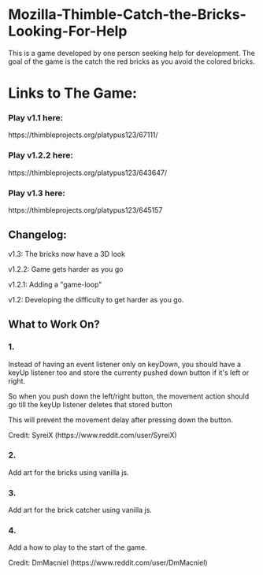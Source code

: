 # Mozilla-Thimble-Catch-the-Bricks-Looking-For-Help
This is a game developed by one person seeking help for development.
The goal of the game is the catch the red bricks as you avoid the colored bricks.

<p><h1>Links to The Game:</h1></p>
<h3>Play v1.1 here:</h3> 
https://thimbleprojects.org/platypus123/67111/

<h3>Play v1.2.2 here:</h4>
https://thimbleprojects.org/platypus123/643647/

<h3>Play v1.3 here:</h4>
https://thimbleprojects.org/platypus123/645157

<h2>Changelog:</h2>
<p>v1.3: The bricks now have a 3D look</p>
<p>v1.2.2: Game gets harder as you go</p>
<p>v1.2.1: Adding a "game-loop"</p>
<p>v1.2: Developing the difficulty to get harder as you go.</p>

<p><h2>What to Work On?</h2></p>
<p><h3>1.</h3>Instead of having an event listener only on keyDown, you should have a keyUp listener too and store the currenty pushed down button if it's left or right.</p>

<p>So when you push down the left/right button, the movement action should go till the keyUp listener deletes that stored button</p>

<p>This will prevent the movement delay after pressing down the button.</p>

<p>Credit: SyreiX (https://www.reddit.com/user/SyreiX)</p>
<p><h3>2.</h3></p><p>Add art for the bricks using vanilla js.</p>
<p><h3>3.</h3></p><p>Add art for the brick catcher using vanilla js.</p>
<p><h3>4.</h3></p><p>Add a how to play to the start of the game.<p/>
<p>Credit: DmMacniel (https://www.reddit.com/user/DmMacniel)</p>
